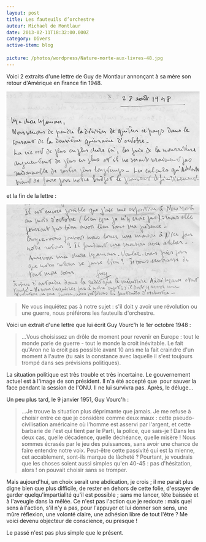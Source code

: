 ```yaml
---
layout: post
title: Les fauteuils d’orchestre
auteur: Michael de Montlaur
date: 2013-02-11T18:32:00.000Z
category: Divers
active-item: blog

picture: /photos/wordpress/Nature-morte-aux-livres-48.jpg
---
```


Voici 2 extraits d'une lettre de Guy de Montlaur annonçant à sa mère son retour d'Amérique en France fin 1948.

<img src="/photos/wordpress/GdM-APP-48-08-28-extrait-11.jpg" alt="GdM APP 48 08 28 extrait 1">

<!--more-->

et la fin de la lettre :

<img src="/photos/wordpress/GdM-APP-48-08-28-extrait-2.jpg" alt="GdM APP 48 08 28 extrait 2">

> Ne vous inquiétez pas à notre sujet : s'il doit y avoir une révolution ou une guerre, nous préférons les fauteuils d'orchestre.

Voici un extrait d'une lettre que lui écrit Guy Vourc'h le 1er octobre 1948 :

> …Vous choisissez un drôle de moment pour revenir en Europe : tout le monde parle de guerre - tout le monde la croit inévitable. Le fait qu'Aron ne la croit pas possible avant 10 ans me la fait craindre d'un moment à l'autre (tu sais la constance avec laquelle il s'est toujours trompé dans ses prévisions politiques).
>
La situation politique est très trouble et très incertaine. Le gouvernement actuel est à l'image de son président. Il n'a été accepté que  pour sauver la face pendant la session de l'ONU. Il ne lui survivra pas. Après, le déluge…

Un peu plus tard, le 9 janvier 1951, Guy Vourc'h :

> …Je trouve la situation plus déprimante que jamais. Je me refuse à choisir entre ce que je considère comme deux maux : cette pseudo-civilisation américaine où l'homme est asservi par l'argent, et cette barbarie de l'est qui tient par le Parti, la police, que sais-je ! Dans les deux cas, quelle décadence, quelle déchéance, quelle misère ! Nous sommes écrasés par le jeu des puissances, sans avoir une chance de faire entendre notre voix. Peut-être cette passivité qui est la mienne, cet accablement, sont-ils marque de lâcheté ? Pourtant, je voudrais que les choses soient aussi simples qu'en 40-45 : pas d'hésitation, alors ! on pouvait choisir sans se tromper.
>
Mais aujourd'hui, un choix serait une abdication, je crois ; il me parait plus digne bien que plus difficile, de rester en dehors de cette folie, d'essayer de garder quelqu'impartialité qu'il est possible ; sans me lancer, tête baissée et à l'aveugle dans la mêlée. Ce n'est pas l'action que je redoute : mais quel sens à l'action, s'il n'y a pas, pour l'appuyer et lui donner son sens, une mûre réflexion, une volonté claire, une adhésion libre de tout l'être ? Me voici devenu objecteur de conscience, ou presque !

Le passé n'est pas plus simple que le présent.
